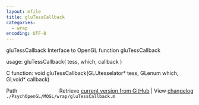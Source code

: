 ```yaml
---
layout: mfile
title: gluTessCallback
categories:
  - wrap
encoding: UTF-8
---
```


gluTessCallback  Interface to OpenGL function gluTessCallback

usage:  gluTessCallback( tess, which, callback )

C function:  void gluTessCallback(GLUtesselator\* tess, GLenum which, GLvoid\* callback)


<div class="code_header" style="text-align:right;">
  <span style="float:left;">Path&nbsp;&nbsp;</span> <span class="counter">Retrieve <a href=
  "https://raw.github.com/Psychtoolbox-3/Psychtoolbox-3/beta/./PsychOpenGL/MOGL/wrap/gluTessCallback.m">current version from GitHub</a> | View <a href=
  "https://github.com/Psychtoolbox-3/Psychtoolbox-3/commits/beta/./PsychOpenGL/MOGL/wrap/gluTessCallback.m">changelog</a></span>
</div>
<div class="code">
  <code>./PsychOpenGL/MOGL/wrap/gluTessCallback.m</code>
</div>
